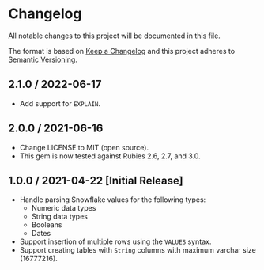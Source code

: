 # Changelog
All notable changes to this project will be documented in this file.

The format is based on [Keep a Changelog](http://keepachangelog.com/)
and this project adheres to [Semantic Versioning](http://semver.org/).

## 2.1.0 / 2022-06-17
* Add support for `EXPLAIN`.

## 2.0.0 / 2021-06-16
* Change LICENSE to MIT (open source).
* This gem is now tested against Rubies 2.6, 2.7, and 3.0.

## 1.0.0 / 2021-04-22 [Initial Release]
* Handle parsing Snowflake values for the following types:
    * Numeric data types
    * String data types
    * Booleans
    * Dates
* Support insertion of multiple rows using the `VALUES` syntax.
* Support creating tables with `String` columns with maximum varchar size (16777216).
